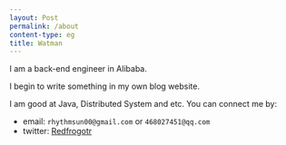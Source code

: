 ```yaml
---
layout: Post
permalink: /about
content-type: eg
title: Watman
---
```


I am a back-end engineer in Alibaba.

I begin to write something in my own blog website.

I am good at Java, Distributed System and etc. You can connect me by:
- email: `rhythmsun00@gmail.com` or `468027451@qq.com`
- twitter: [Redfrogotr](https://twitter.com/SunLixin6)